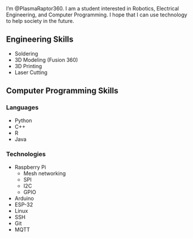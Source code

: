I’m @PlasmaRaptor360. I am a student interested in Robotics, Electrical Engineering, and Computer Programming. I hope that I can use technology to help society in the future.

## Engineering Skills
- Soldering
- 3D Modeling (Fusion 360)
- 3D Printing
- Laser Cutting

## Computer Programming Skills
### Languages
- Python
- C++
- R
- Java
### Technologies
- Raspberry Pi
  - Mesh networking
  - SPI
  - I2C
  - GPIO  
- Arduino
- ESP-32
- Linux
- SSH
- Git
- MQTT


<!---
PlasmaRaptor360/PlasmaRaptor360 is a ✨ special ✨ repository because its `README.md` (this file) appears on your GitHub profile.
You can click the Preview link to take a look at your changes.
--->
